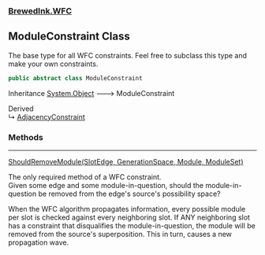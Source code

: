 ### [BrewedInk.WFC](BrewedInk_WFC.md 'BrewedInk.WFC')
## ModuleConstraint Class
The base type for all WFC constraints. Feel free to subclass this type and make your own constraints.   
```csharp
public abstract class ModuleConstraint
```

Inheritance [System.Object](https://docs.microsoft.com/en-us/dotnet/api/System.Object 'System.Object') &#129106; ModuleConstraint  

Derived  
&#8627; [AdjacencyConstraint](AdjacencyConstraint.md 'BrewedInk.WFC.AdjacencyConstraint')  
### Methods

***
[ShouldRemoveModule(SlotEdge, GenerationSpace, Module, ModuleSet)](ModuleConstraint_ShouldRemoveModule(SlotEdge_GenerationSpace_Module_ModuleSet).md 'BrewedInk.WFC.ModuleConstraint.ShouldRemoveModule(BrewedInk.WFC.SlotEdge, BrewedInk.WFC.GenerationSpace, BrewedInk.WFC.Module, BrewedInk.WFC.ModuleSet)')

The only required method of a WFC constraint.  
Given some edge and some module-in-question, should the module-in-question be removed from the edge's source's possibility space?  
  
When the WFC algorithm propagates information, every possible module per slot is checked against every neighboring slot. If ANY neighboring slot has a constraint that disqualifies the module-in-question, the module will be removed from the source's superposition. This in turn, causes a new propagation wave.  
